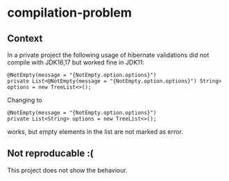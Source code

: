 # compilation-problem

## Context

In a private project the following usage of hibernate validations did not compile with JDK16,17 but worked fine in JDK11:

```
@NotEmpty(message = "{NotEmpty.option.options}")
private List<@NotEmpty(message = "{NotEmpty.option.options}") String> options = new TreeList<>();
```

Changing to
```
@NotEmpty(message = "{NotEmpty.option.options}")
private List<String> options = new TreeList<>();
```
works, but empty elements in the list are not marked as error.

## Not reproducable :(

This project does not show the behaviour.
